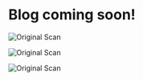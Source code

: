# Blog coming soon!

![Original Scan](Python_for_Humanists_Working_Group/blumenstrausse-1912-4.png)

![Original Scan](Python_for_Humanists_Working_Group/blumenstrausse-1912-4.png)

![Original Scan](https://github.com/python-for-humanists-penn/Python_for_Humanists_Working_Group/blob/master/blumenstrausse-1912-4.png?raw=true)
